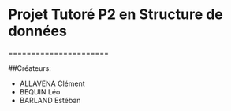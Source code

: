 # Projet Tutoré P2 en Structure de données

======================

##Créateurs:
* ALLAVENA Clément
* BEQUIN Léo
* BARLAND Estéban
